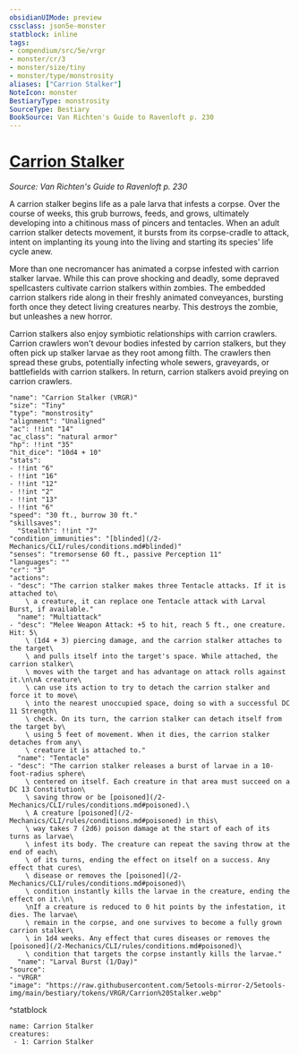 ```yaml
---
obsidianUIMode: preview
cssclass: json5e-monster
statblock: inline
tags:
- compendium/src/5e/vrgr
- monster/cr/3
- monster/size/tiny
- monster/type/monstrosity
aliases: ["Carrion Stalker"]
NoteIcon: monster
BestiaryType: monstrosity
SourceType: Bestiary
BookSource: Van Richten's Guide to Ravenloft p. 230
---
```

# [Carrion Stalker](2-Mechanics/CLI/bestiary/monstrosity/carrion-stalker-vrgr.md)
*Source: Van Richten's Guide to Ravenloft p. 230*  

A carrion stalker begins life as a pale larva that infests a corpse. Over the course of weeks, this grub burrows, feeds, and grows, ultimately developing into a chitinous mass of pincers and tentacles. When an adult carrion stalker detects movement, it bursts from its corpse-cradle to attack, intent on implanting its young into the living and starting its species' life cycle anew.

More than one necromancer has animated a corpse infested with carrion stalker larvae. While this can prove shocking and deadly, some depraved spellcasters cultivate carrion stalkers within zombies. The embedded carrion stalkers ride along in their freshly animated conveyances, bursting forth once they detect living creatures nearby. This destroys the zombie, but unleashes a new horror.

Carrion stalkers also enjoy symbiotic relationships with carrion crawlers. Carrion crawlers won't devour bodies infested by carrion stalkers, but they often pick up stalker larvae as they root among filth. The crawlers then spread these grubs, potentially infecting whole sewers, graveyards, or battlefields with carrion stalkers. In return, carrion stalkers avoid preying on carrion crawlers.

```statblock
"name": "Carrion Stalker (VRGR)"
"size": "Tiny"
"type": "monstrosity"
"alignment": "Unaligned"
"ac": !!int "14"
"ac_class": "natural armor"
"hp": !!int "35"
"hit_dice": "10d4 + 10"
"stats":
- !!int "6"
- !!int "16"
- !!int "12"
- !!int "2"
- !!int "13"
- !!int "6"
"speed": "30 ft., burrow 30 ft."
"skillsaves":
  "Stealth": !!int "7"
"condition_immunities": "[blinded](/2-Mechanics/CLI/rules/conditions.md#blinded)"
"senses": "tremorsense 60 ft., passive Perception 11"
"languages": ""
"cr": "3"
"actions":
- "desc": "The carrion stalker makes three Tentacle attacks. If it is attached to\
    \ a creature, it can replace one Tentacle attack with Larval Burst, if available."
  "name": "Multiattack"
- "desc": "Melee Weapon Attack: +5 to hit, reach 5 ft., one creature. Hit: 5\
    \ (1d4 + 3) piercing damage, and the carrion stalker attaches to the target\
    \ and pulls itself into the target's space. While attached, the carrion stalker\
    \ moves with the target and has advantage on attack rolls against it.\n\nA creature\
    \ can use its action to try to detach the carrion stalker and force it to move\
    \ into the nearest unoccupied space, doing so with a successful DC 11 Strength\
    \ check. On its turn, the carrion stalker can detach itself from the target by\
    \ using 5 feet of movement. When it dies, the carrion stalker detaches from any\
    \ creature it is attached to."
  "name": "Tentacle"
- "desc": "The carrion stalker releases a burst of larvae in a 10-foot-radius sphere\
    \ centered on itself. Each creature in that area must succeed on a DC 13 Constitution\
    \ saving throw or be [poisoned](/2-Mechanics/CLI/rules/conditions.md#poisoned).\
    \ A creature [poisoned](/2-Mechanics/CLI/rules/conditions.md#poisoned) in this\
    \ way takes 7 (2d6) poison damage at the start of each of its turns as larvae\
    \ infest its body. The creature can repeat the saving throw at the end of each\
    \ of its turns, ending the effect on itself on a success. Any effect that cures\
    \ disease or removes the [poisoned](/2-Mechanics/CLI/rules/conditions.md#poisoned)\
    \ condition instantly kills the larvae in the creature, ending the effect on it.\n\
    \nIf a creature is reduced to 0 hit points by the infestation, it dies. The larvae\
    \ remain in the corpse, and one survives to become a fully grown carrion stalker\
    \ in 1d4 weeks. Any effect that cures diseases or removes the [poisoned](/2-Mechanics/CLI/rules/conditions.md#poisoned)\
    \ condition that targets the corpse instantly kills the larvae."
  "name": "Larval Burst (1/Day)"
"source":
- "VRGR"
"image": "https://raw.githubusercontent.com/5etools-mirror-2/5etools-img/main/bestiary/tokens/VRGR/Carrion%20Stalker.webp"
```
^statblock

```encounter-table
name: Carrion Stalker
creatures:
 - 1: Carrion Stalker
```